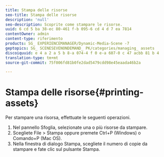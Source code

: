```yaml
---
title: Stampa delle risorse
seo-title: Stampa delle risorse
description: 'null'
seo-description: Scoprite come stampare le risorse.
uuid: 6 cd 5 ba 38-ec 80-461 f-b 095-6 cd 4 d 7 ea 7814
contentOwner: admin
content-type: riferimento
products: SG_ EXPERIENCEMANAGER/Dynamic-Media-Scene -7
geptopics: SG_ SCENESEVENONDEMAND_ PK/categories/managing_ assets
discoiquuid: e 4 a 2 a 5 b 8-a 074-4 f 0 e-a 607-0 c 47 acbb 81 b 4
translation-type: tm+mt
source-git-commit: 75f006fd81b0fe2dad5479cdd98e45eaada46b2a

---
```



# Stampa delle risorse{#printing-assets}

Per stampare una risorsa, effettuate le seguenti operazioni.

1. Nel pannello Sfoglia, selezionate una o più risorse da stampare.
1. Scegliete File &gt; Stampa oppure premete Ctrl+P (Windows) o Comando+P (Mac OS).
1. Nella finestra di dialogo Stampa, scegliete il numero di copie da stampare e fate clic sul pulsante Stampa.

